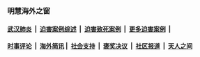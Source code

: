 
### 明慧海外之窗

####  [武汉肺炎](indexes/365.md?t=03161300) &nbsp;|&nbsp;  [迫害案例综述](indexes/328.md?t=03161300) &nbsp;|&nbsp; [迫害致死案例](indexes/277.md?t=03161300)  &nbsp;|&nbsp; [更多迫害案例](indexes/81.md?t=03161300)  &nbsp;|&nbsp; 
####  [时事评论](indexes/19.md?t=03161300) &nbsp;|&nbsp; [海外简讯](indexes/245.md?t=03161300)&nbsp;|&nbsp;  [社会支持](indexes/140.md?t=03161300) &nbsp;|&nbsp; [褒奖决议](indexes/282.md?t=03161300) &nbsp;|&nbsp; [社区报道](indexes/91.md?t=03161300)  &nbsp;|&nbsp; [天人之间](indexes/78.md?t=03161300) 

